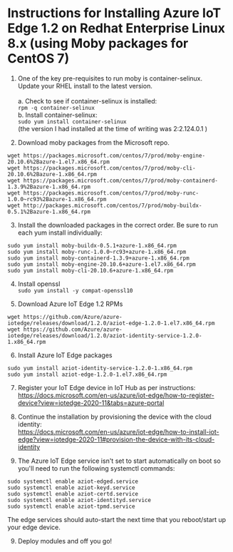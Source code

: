 # Instructions for Installing Azure IoT Edge 1.2 on Redhat Enterprise Linux 8.x (using Moby packages for CentOS 7)

1.	One of the key pre-requisites to run moby is container-selinux. <BR>
Update your RHEL install to the latest version. <BR><BR>
a.	Check to see if container-selinux is installed:<BR>
```rpm -q container-selinux```<BR>
b.	Install container-selinux:<BR>
```sudo yum install container-selinux```<BR>
(the version I had installed at the time of writing was 2:2.124.0.1  )

2.	Download moby packages from the Microsoft repo. 
```
wget https://packages.microsoft.com/centos/7/prod/moby-engine-20.10.6%2Bazure-1.el7.x86_64.rpm 
wget https://packages.microsoft.com/centos/7/prod/moby-cli-20.10.6%2Bazure-1.x86_64.rpm 
wget https://packages.microsoft.com/centos/7/prod/moby-containerd-1.3.9%2Bazure-1.x86_64.rpm 
wget https://packages.microsoft.com/centos/7/prod/moby-runc-1.0.0~rc93%2Bazure-1.x86_64.rpm 
wget http://packages.microsoft.com/centos/7/prod/moby-buildx-0.5.1%2Bazure-1.x86_64.rpm
```
  
3.	Install the downloaded packages in the correct order. Be sure to run each yum install individually:
```
sudo yum install moby-buildx-0.5.1+azure-1.x86_64.rpm 
sudo yum install moby-runc-1.0.0~rc93+azure-1.x86_64.rpm 
sudo yum install moby-containerd-1.3.9+azure-1.x86_64.rpm 
sudo yum install moby-engine-20.10.6+azure-1.el7.x86_64.rpm 
sudo yum install moby-cli-20.10.6+azure-1.x86_64.rpm 
```
  
4.	Install openssl <BR>
```sudo yum install -y compat-openssl10 ```
  
5.	Download Azure IoT Edge 1.2 RPMs 
```
wget https://github.com/Azure/azure-iotedge/releases/download/1.2.0/aziot-edge-1.2.0-1.el7.x86_64.rpm 
wget https://github.com/Azure/azure-iotedge/releases/download/1.2.0/aziot-identity-service-1.2.0-1.x86_64.rpm 
```
  
6.	Install Azure IoT Edge packages 
```
sudo yum install aziot-identity-service-1.2.0-1.x86_64.rpm 
sudo yum install aziot-edge-1.2.0-1.el7.x86_64.rpm 
```

7. Register your IoT Edge device in IoT Hub as per instructions: <BR>
  https://docs.microsoft.com/en-us/azure/iot-edge/how-to-register-device?view=iotedge-2020-11&tabs=azure-portal <BR>
  
8. Continue the installation by provisioning the device with the cloud identity: <BR>
  https://docs.microsoft.com/en-us/azure/iot-edge/how-to-install-iot-edge?view=iotedge-2020-11#provision-the-device-with-its-cloud-identity 
  
9. The Azure IoT Edge service isn't set to start automatically on boot so you'll need to run the following systemctl commands:
```
sudo systemctl enable aziot-edged.service
sudo systemctl enable aziot-keyd.service
sudo systemctl enable aziot-certd.service
sudo systemctl enable aziot-identityd.service
sudo systemctl enable aziot-tpmd.service
 ```

The edge services should auto-start the next time that you reboot/start up your edge device.  
  
9. Deploy modules and off you go!
